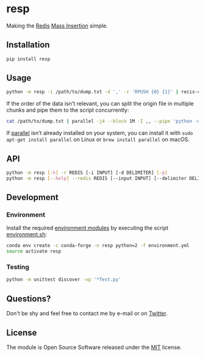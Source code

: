 # resp

Making the [Redis](https://redis.io/) [Mass Insertion](https://redis.io/topics/mass-insert) simple.

## Installation

```bash
pip install resp
```

## Usage

```bash
python -m resp -i /path/to/dump.txt -d ',' -r 'RPUSH {0} {1}' | recis-cli --pipe
```

If the order of the data isn't relevant, you can split the origin file in multiple chunks and pipe them to the script concurrently:

```bash
cat /path/to/dump.txt | parallel -j4 --block 1M -I ,, --pipe 'python -m resp -r "SET {0} {1}" -p' | recis-cli --pipe
```

If [parallel](https://www.gnu.org/software/parallel/) isn't already installed on your system, you can install it with `sudo apt-get install parallel` on Linux or `brew install parallel` on macOS. 

## API

```bash
python -m resp [-h] -r REDIS [-i INPUT] [-d DELIMITER] [-p]
python -m resp [--help] --redis REDIS [--input INPUT] [--delimiter DELIMITER] [--pipe]
```

## Development

### Environment

Install the required [environment modules](environment.yml) by executing the script [environment.sh](recipes/environment.sh):

```bash
conda env create -c conda-forge -n resp python=2 -f environment.yml
source activate resp
```

### Testing

```bash
python -m unittest discover -vp '*Test.py'
```


## Questions?

Don't be shy and feel free to contact me by e-mail or on [Twitter](https://twitter.com/darius_morawiec).


## License

The module is Open Source Software released under the [MIT](license.txt) license.
